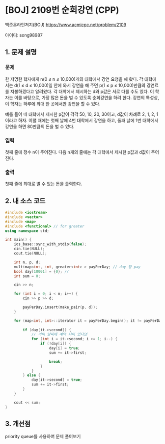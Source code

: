 # [BOJ] 2109번 순회강연 (CPP)


백준온라인저지(BOJ) https://www.acmicpc.net/problem/2109


아이디: song98987


## 1. 문제 설명

### 문제
한 저명한 학자에게 n(0 ≤ n ≤ 10,000)개의 대학에서 강연 요청을 해 왔다. 각 대학에서는 d(1 ≤ d ≤ 10,000)일 안에 와서 강연을 해 주면 p(1 ≤ p ≤ 10,000)만큼의 강연료를 지불하겠다고 알려왔다. 각 대학에서 제시하는 d와 p값은 서로 다를 수도 있다. 이 학자는 이를 바탕으로, 가장 많은 돈을 벌 수 있도록 순회강연을 하려 한다. 강연의 특성상, 이 학자는 하루에 최대 한 곳에서만 강연을 할 수 있다.

예를 들어 네 대학에서 제시한 p값이 각각 50, 10, 20, 30이고, d값이 차례로 2, 1, 2, 1 이라고 하자. 이럴 때에는 첫째 날에 4번 대학에서 강연을 하고, 둘째 날에 1번 대학에서 강연을 하면 80만큼의 돈을 벌 수 있다.

### 입력
첫째 줄에 정수 n이 주어진다. 다음 n개의 줄에는 각 대학에서 제시한 p값과 d값이 주어진다.

### 출력
첫째 줄에 최대로 벌 수 있는 돈을 출력한다.

## 2. 내 소스 코드

```c++
#include <iostream>
#include <vector>
#include <map>
#include <functional> // for greater
using namespace std;

int main() {
    ios_base::sync_with_stdio(false); 
    cin.tie(NULL); 
    cout.tie(NULL);

    int n, p, d;
    multimap<int, int, greater<int> > payPerDay; // day 당 pay
    bool day[10001] = {0}; //
    int sum = 0;

    cin >> n;

    for (int i = 0; i < n; i++) {
        cin >> p >> d;

        payPerDay.insert(make_pair(p, d));
    }

    for (map<int, int>::iterator it = payPerDay.begin(); it != payPerDay.end(); it++) {
 
        if (day[it->second]) {
            // 이미 날찌에 예약 되어 있다면
            for (int i = it->second; i >= 1; i--) {
                if (!day[i]) {
                    day[i] = true;
                    sum += it->first;

                    break;
                }
            }
        } else {
            day[it->second] = true;
            sum += it->first;
        }
    }

    cout << sum;
}
```

## 3. 개선점

priority queue를 사용하여 문제 풀어보기